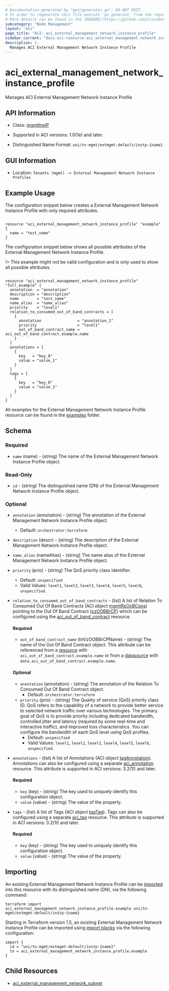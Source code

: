 ```yaml
---
# Documentation generated by "gen/generator.go"; DO NOT EDIT.
# In order to regenerate this file execute `go generate` from the repository root.
# More details can be found in the [README](https://github.com/CiscoDevNet/terraform-provider-aci/blob/master/README.md).
subcategory: "Node Management"
layout: "aci"
page_title: "ACI: aci_external_management_network_instance_profile"
sidebar_current: "docs-aci-resource-aci_external_management_network_instance_profile"
description: |-
  Manages ACI External Management Network Instance Profile
---
```


# aci_external_management_network_instance_profile #

Manages ACI External Management Network Instance Profile



## API Information ##

* Class: [mgmtInstP](https://pubhub.devnetcloud.com/media/model-doc-latest/docs/app/index.html#/objects/mgmtInstP/overview)

* Supported in ACI versions: 1.0(1e) and later.

* Distinguished Name Format: `uni/tn-mgmt/extmgmt-default/instp-{name}`

## GUI Information ##

* Location: `Tenants (mgmt) -> External Management Network Instance Profiles`

## Example Usage ##

The configuration snippet below creates a External Management Network Instance Profile with only required attributes.

```hcl

resource "aci_external_management_network_instance_profile" "example" {
  name = "test_name"
}

```
The configuration snippet below shows all possible attributes of the External Management Network Instance Profile.

!> This example might not be valid configuration and is only used to show all possible attributes.

```hcl

resource "aci_external_management_network_instance_profile" "full_example" {
  annotation  = "annotation"
  description = "description"
  name        = "test_name"
  name_alias  = "name_alias"
  priority    = "level1"
  relation_to_consumed_out_of_band_contracts = [
    {
      annotation                = "annotation_1"
      priority                  = "level1"
      out_of_band_contract_name = aci_out_of_band_contract.example.name
    }
  ]
  annotations = [
    {
      key   = "key_0"
      value = "value_1"
    }
  ]
  tags = [
    {
      key   = "key_0"
      value = "value_1"
    }
  ]
}

```

All examples for the External Management Network Instance Profile resource can be found in the [examples](https://github.com/CiscoDevNet/terraform-provider-aci/tree/master/examples/resources/aci_external_management_network_instance_profile) folder.

## Schema ##

### Required ###

* `name` (name) - (string) The name of the External Management Network Instance Profile object.

### Read-Only ###

* `id` - (string) The distinguished name (DN) of the External Management Network Instance Profile object.

### Optional ###
  
* `annotation` (annotation) - (string) The annotation of the External Management Network Instance Profile object.
  - Default: `orchestrator:terraform`
* `description` (descr) - (string) The description of the External Management Network Instance Profile object.
* `name_alias` (nameAlias) - (string) The name alias of the External Management Network Instance Profile object.
* `priority` (prio) - (string) The QoS priority class identifier.
  - Default: `unspecified`
  - Valid Values: `level1`, `level2`, `level3`, `level4`, `level5`, `level6`, `unspecified`.

* `relation_to_consumed_out_of_band_contracts` - (list) A list of Relation To Consumed Out Of Band Contracts (ACI object [mgmtRsOoBCons](https://pubhub.devnetcloud.com/media/model-doc-latest/docs/app/index.html#/objects/mgmtRsOoBCons/overview)) pointing to the Out Of Band Contract ([vzOOBBrCP](https://pubhub.devnetcloud.com/media/model-doc-latest/docs/app/index.html#/objects/vzOOBBrCP/overview)) which can be configured using the [aci_out_of_band_contract](https://registry.terraform.io/providers/CiscoDevNet/aci/latest/docs/resources/out_of_band_contract) resource.
  
  #### Required ####
  
  * `out_of_band_contract_name` (tnVzOOBBrCPName) - (string) The name of the Out Of Band Contract object. This attribute can be referenced from a [resource](https://registry.terraform.io/providers/CiscoDevNet/aci/latest/docs/resources/out_of_band_contract) with `aci_out_of_band_contract.example.name` or from a [datasource](https://registry.terraform.io/providers/CiscoDevNet/aci/latest/docs/data-sources/out_of_band_contract) with `data.aci_out_of_band_contract.example.name`.

  #### Optional ####
    
  * `annotation` (annotation) - (string) The annotation of the Relation To Consumed Out Of Band Contract object.
      - Default: `orchestrator:terraform`
  * `priority` (prio) - (string) The Quality of service (QoS) priority class ID. QoS refers to the capability of a network to provide better service to selected network traffic over various technologies. The primary goal of QoS is to provide priority including dedicated bandwidth, controlled jitter and latency (required by some real-time and interactive traffic), and improved loss characteristics. You can configure the bandwidth of each QoS level using QoS profiles.
      - Default: `unspecified`
      - Valid Values: `level1`, `level2`, `level3`, `level4`, `level5`, `level6`, `unspecified`.

* `annotations` - (list) A list of Annotations (ACI object [tagAnnotation](https://pubhub.devnetcloud.com/media/model-doc-latest/docs/app/index.html#/objects/tagAnnotation/overview)). Annotations can also be configured using a separate [aci_annotation](https://registry.terraform.io/providers/CiscoDevNet/aci/latest/docs/resources/annotation) resource. This attribute is supported in ACI versions: 3.2(1l) and later.
  
  #### Required ####
  
  * `key` (key) - (string) The key used to uniquely identify this configuration object.
  * `value` (value) - (string) The value of the property.

* `tags` - (list) A list of Tags (ACI object [tagTag](https://pubhub.devnetcloud.com/media/model-doc-latest/docs/app/index.html#/objects/tagTag/overview)). Tags can also be configured using a separate [aci_tag](https://registry.terraform.io/providers/CiscoDevNet/aci/latest/docs/resources/tag) resource. This attribute is supported in ACI versions: 3.2(1l) and later.
  
  #### Required ####
  
  * `key` (key) - (string) The key used to uniquely identify this configuration object.
  * `value` (value) - (string) The value of the property.

## Importing

An existing External Management Network Instance Profile can be [imported](https://www.terraform.io/docs/import/index.html) into this resource with its distinguished name (DN), via the following command:

```
terraform import aci_external_management_network_instance_profile.example uni/tn-mgmt/extmgmt-default/instp-{name}
```

Starting in Terraform version 1.5, an existing External Management Network Instance Profile can be imported
using [import blocks](https://developer.hashicorp.com/terraform/language/import) via the following configuration:

```
import {
  id = "uni/tn-mgmt/extmgmt-default/instp-{name}"
  to = aci_external_management_network_instance_profile.example
}
```

## Child Resources
  
  - [aci_external_management_network_subnet](https://registry.terraform.io/providers/CiscoDevNet/aci/latest/docs/resources/external_management_network_subnet)